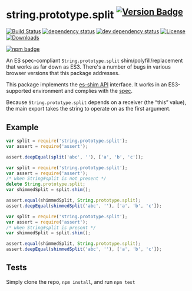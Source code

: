 # string.prototype.split <sup>[![Version Badge][npm-version-svg]][package-url]</sup>

[![Build Status][travis-svg]][travis-url]
[![dependency status][deps-svg]][deps-url]
[![dev dependency status][dev-deps-svg]][dev-deps-url]
[![License][license-image]][license-url]
[![Downloads][downloads-image]][downloads-url]

[![npm badge][npm-badge-png]][package-url]

An ES spec-compliant `String.prototype.split` shim/polyfill/replacement that works as far down as ES3. There's a number of bugs in various browser versions that this package addresses.

This package implements the [es-shim API](https://github.com/es-shims/api) interface. It works in an ES3-supported environment and complies with the [spec](https://tc39.es/ecma262/#sec-string.prototype.split).

Because `String.prototype.split` depends on a receiver (the “this” value), the main export takes the string to operate on as the first argument.

## Example

```js
var split = require('string.prototype.split');
var assert = require('assert');

assert.deepEqual(split('abc', ''), ['a', 'b', 'c']);
```

```js
var split = require('string.prototype.split');
var assert = require('assert');
/* when String#split is not present */
delete String.prototype.split;
var shimmedSplit = split.shim();

assert.equal(shimmedSplit, String.prototype.split);
assert.deepEqual(shimmedSplit('abc', ''), ['a', 'b', 'c']);
```

```js
var split = require('string.prototype.split');
var assert = require('assert');
/* when String#split is present */
var shimmedSplit = split.shim();

assert.equal(shimmedSplit, String.prototype.split);
assert.deepEqual(shimmedSplit('abc', ''), ['a', 'b', 'c']);
```

## Tests
Simply clone the repo, `npm install`, and run `npm test`

[package-url]: https://npmjs.org/package/string.prototype.split
[npm-version-svg]: http://versionbadg.es/es-shims/String.prototype.split.svg
[travis-svg]: https://travis-ci.org/es-shims/String.prototype.split.svg
[travis-url]: https://travis-ci.org/es-shims/String.prototype.split
[deps-svg]: https://david-dm.org/es-shims/String.prototype.split.svg
[deps-url]: https://david-dm.org/es-shims/String.prototype.split
[dev-deps-svg]: https://david-dm.org/es-shims/String.prototype.split/dev-status.svg
[dev-deps-url]: https://david-dm.org/es-shims/String.prototype.split#info=devDependencies
[npm-badge-png]: https://nodei.co/npm/string.prototype.split.png?downloads=true&stars=true
[license-image]: https://img.shields.io/npm/l/string.prototype.split.svg
[license-url]: LICENSE
[downloads-image]: https://img.shields.io/npm/dm/string.prototype.split.svg
[downloads-url]: https://npm-stat.com/charts.html?package=string.prototype.split
